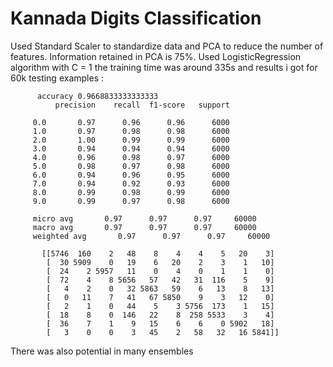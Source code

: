 # Kannada Digits Classification

Used Standard Scaler to standardize data and PCA to reduce the number of features.
Information retained in PCA is 75%.
Used LogisticRegression algorithm with C = 1 the training time was around 335s and results i got for 60k testing examples :

          accuracy 0.9668833333333333
              precision    recall  f1-score   support

         0.0       0.97      0.96      0.96      6000
         1.0       0.97      0.98      0.98      6000
         2.0       1.00      0.99      0.99      6000
         3.0       0.94      0.94      0.94      6000
         4.0       0.96      0.98      0.97      6000
         5.0       0.98      0.97      0.98      6000
         6.0       0.94      0.96      0.95      6000
         7.0       0.94      0.92      0.93      6000
         8.0       0.99      0.98      0.99      6000
         9.0       0.99      0.97      0.98      6000

         micro avg       0.97      0.97      0.97     60000
         macro avg       0.97      0.97      0.97     60000
         weighted avg       0.97      0.97      0.97     60000

           [[5746  160    2   48    8    4    4    5   20    3]
            [  30 5909    0   19    6   20    2    3    1   10]
            [  24    2 5957   11    0    4    0    1    1    0]
            [  72    4    8 5656   57   42   31  116    5    9]
            [   4    2    0   32 5863   59    6   13    8   13]
            [   0   11    7   41   67 5850    9    3   12    0]
            [   2    1    0   44    5    3 5756  173    1   15]
            [  18    8    0  146   22    8  258 5533    3    4]
            [  36    7    1    9   15    6    6    0 5902   18]
            [   3    0    0    3   45    2   58   32   16 5841]]



There was also potential in many ensembles
